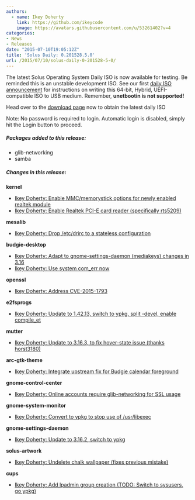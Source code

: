 ```yaml
---
authors:
  - name: Ikey Doherty
    link: https://github.com/ikeycode
    image: https://avatars.githubusercontent.com/u/53261402?v=4
categories:
- News
- Releases
date: "2015-07-10T19:05:12Z"
title: 'Solus Daily: 0.201528.5.0'
url: /2015/07/10/solus-daily-0-201528-5-0/
---
```


The latest Solus Operating System Daily ISO is now available for testing. Be reminded this is an unstable development ISO. See our first [daily ISO announcement](https://solus-project.com/2015/06/29/first-unstable-daily-iso/) for instructions 
on writing this 64-bit, Hybrid, UEFI-compatible ISO to USB medium. Remember, **unetbootin is not supported!**

Head over to the [download page](https://solus-project.com/download) now to obtain the latest daily ISO

Note: No password is required to login. Automatic login is disabled, simply hit the Login button to proceed.

##### Packages added to this release:

- glib-networking
- samba

##### Changes in this release:

**kernel**

- [Ikey Doherty: Enable MMC/memorystick options for newly enabled realtek module](https://git.solus-project.com/packages/kernel/commit/?id=c6683e8)
- [Ikey Doherty: Enable Realtek PCI-E card reader (specifically rts5209)](https://git.solus-project.com/packages/kernel/commit/?id=3814bfe)

**mesalib**

- [Ikey Doherty: Drop /etc/drirc to a stateless configuration](https://git.solus-project.com/packages/mesalib/commit/?id=c6cece1)

**budgie-desktop**

- [Ikey Doherty: Adapt to gnome-settings-daemon (mediakeys) changes in 3.16](https://git.solus-project.com/packages/budgie-desktop/commit/?id=c1eae8)
- [Ikey Doherty: Use system com_err now](https://git.solus-project.com/packages/kerberos/commit/?id=9d39e5b)
 
**openssl**

- [Ikey Doherty: Address CVE-2015-1793](https://git.solus-project.com/packages/openssl/commit/?id=42f7656)
 
**e2fsprogs**

- [Ikey Doherty: Update to 1.42.13, switch to ypkg, split -devel, enable compile_et](https://git.solus-project.com/packages/e2fsprogs/commit/?id=fd84f8e)
 
**mutter**

- [Ikey Doherty: Update to 3.16.3, to fix hover-state issue (thanks horst3180)](https://git.solus-project.com/packages/mutter/commit/?id=e3f04a6)

**arc-gtk-theme**

- [Ikey Doherty: Integrate upstream fix for Budgie calendar foreground](https://git.solus-project.com/packages/arc-gtk-theme/commit/?id=276d152)
 
**gnome-control-center**

- [Ikey Doherty: Online accounts require glib-networking for SSL usage](https://git.solus-project.com/packages/gnome-control-center/commit/?id=fabc090)
 
**gnome-system-monitor**

- [Ikey Doherty: Convert to ypkg to stop use of /usr/libexec](https://git.solus-project.com/packages/gnome-system-monitor/commit/?id=2a456f6)
 
**gnome-settings-daemon**

- [Ikey Doherty: Update to 3.16.2, switch to ypkg](https://git.solus-project.com/packages/gnome-settings-daemon/commit/?id=d6c8a23)
 
**solus-artwork**

- [Ikey Doherty: Undelete chalk wallpaper (fixes previous mistake)](https://git.solus-project.com/packages/solus-artwork/commit/?id=e16fb0c)
 
**cups**

- [Ikey Doherty: Add lpadmin group creation (TODO: Switch to sysusers, go ypkg)](https://git.solus-project.com/packages/cups/commit/?id=b1651fe)
